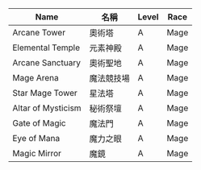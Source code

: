 | Name                 | 名稱         | Level | Race |
|----------------------|--------------|-------|------|
| Arcane Tower         | 奧術塔       | A     | Mage |
| Elemental Temple     | 元素神殿     | A     | Mage |
| Arcane Sanctuary     | 奧術聖地     | A     | Mage |
| Mage Arena           | 魔法競技場   | A     | Mage |
| Star Mage Tower      | 星法塔       | A     | Mage |
| Altar of Mysticism   | 秘術祭壇     | A     | Mage |
| Gate of Magic        | 魔法門       | A     | Mage |
| Eye of Mana          | 魔力之眼     | A     | Mage |
| Magic Mirror         | 魔鏡         | A     | Mage |
